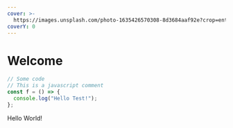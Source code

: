 ```yaml
---
cover: >-
  https://images.unsplash.com/photo-1635426570308-8d3684aaf92e?crop=entropy&cs=srgb&fm=jpg&ixid=MnwxOTcwMjR8MHwxfHJhbmRvbXx8fHx8fHx8fDE2MzcxNzM3OTU&ixlib=rb-1.2.1&q=85
coverY: 0
---
```


# Welcome

```javascript
// Some code
// This is a javascript comment
const f = () => {
  console.log("Hello Test!");
};
```

Hello World!
